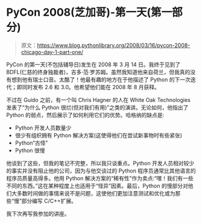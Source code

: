 # PyCon 2008(芝加哥)-第一天(第一部分)

> 原文：<https://www.blog.pythonlibrary.org/2008/03/16/pycon-2008-chicago-day-1-part-one/>

PyCon 的第一天(不包括辅导日)发生在 2008 年 3 月 14 日。我终于见到了 BDFL(仁慈的终身独裁者)，吉多·范·罗苏姆。虽然我知道他来自荷兰，但我真的没有想到他有瑞士口音。太酷了！他最有趣的地方在于他描述了 Python 的下一次迭代；即同时发布 2.6 和 3.0。他希望他们能在 2008 年 8 月获释。

不过在 Guido 之前，有一个叫 Chris Hagner 的人在 White Oak Technologies 发表了“为什么 Python 很烂(但对我们有用)”之类的演讲。无论如何，他指出了 Python 的弱点，然后展示了如何利用它们的优势。哈格纳的缺点是:

*   Python 开发人员数量少
*   很少有组织拥有 Python 解决方案(这使得他们在尝试新事物时有些紧张)
*   Python“古怪”
*   Python 很慢

他谈到了这些，但我的笔记不完整，所以我只谈重点。Python 开发人员相对较少的事实并没有阻止他的公司，因为与他交谈过的 Python 程序员通常比其他语言的程序员质量高得多。他用 Python 解决方案的“稀有性”作为卖点:“嘿！我们有一些不同的东西。”这在某种程度上也适用于“怪异”因素。最后，Python 的慢部分对他们大多数时间做的事情来说不是问题，这使他们更加注意测试和优化或为那些“慢”部分编写 C/C++扩展。

我下次再写我参加的讲座。